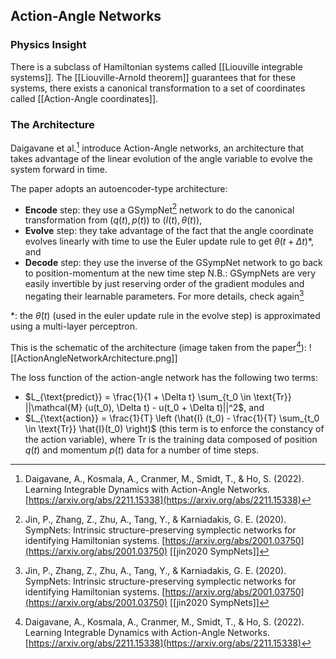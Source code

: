 ## Action-Angle Networks
### Physics Insight
There is a subclass of Hamiltonian systems called [[Liouville integrable systems]].
The [[Liouville-Arnold theorem]] guarantees that for these systems, there exists a canonical transformation to a set of coordinates called [[Action-Angle coordinates]].
### The Architecture
Daigavane et al.[^1] introduce Action-Angle networks, an architecture that takes advantage of the linear evolution of the angle variable to evolve the system forward in time. 

The paper adopts an autoencoder-type architecture: 
- **Encode** step: they use a GSympNet[^2] network to do the canonical transformation from $(q(t), p(t))$ to $(I(t), \theta (t))$,
- **Evolve** step: they take advantage of the fact that the angle coordinate evolves linearly with time to use the Euler update rule to get $\theta (t + \Delta t)$*, and
- **Decode** step: they use the inverse of the GSympNet network to go back to position-momentum at the new time step 
  N.B.: GSympNets are very easily invertible by just reserving order of the gradient modules and negating their learnable parameters. For more details, check again[^2]

\*: the $\dot{\theta} (t)$ (used in the euler update rule in the evolve step) is approximated using a multi-layer perceptron.

This is the schematic of the architecture (image taken from the paper[^1]):
![[ActionAngleNetworkArchitecture.png]]

The loss function of the action-angle network has the following two terms:
- $L_{\text{predict}} = \frac{1}{1 + \Delta t} \sum_{t_0 \in \text{Tr}} ||\mathcal{M} (u(t_0), \Delta t) - u(t_0 + \Delta t)||^2$, and
- $L_{\text{action}} =  \frac{1}{T} \left (\hat{I} (t_0) - \frac{1}{T} \sum_{t_0 \in \text{Tr}} \hat{I}(t_0) \right)$ (this term is to enforce the constancy of the action variable),
where $\text{Tr}$ is the training data composed of position $q(t)$ and momentum $p(t)$ data for a number of time steps.

[^1]: Daigavane, A., Kosmala, A., Cranmer, M., Smidt, T., & Ho, S. (2022). Learning Integrable Dynamics with Action-Angle Networks. [https://arxiv.org/abs/2211.15338](https://arxiv.org/abs/2211.15338)
[^2]: Jin, P., Zhang, Z., Zhu, A., Tang, Y., & Karniadakis, G. E. (2020). SympNets: Intrinsic structure-preserving symplectic networks for identifying Hamiltonian systems. [https://arxiv.org/abs/2001.03750](https://arxiv.org/abs/2001.03750) 
[[jin2020 SympNets]]